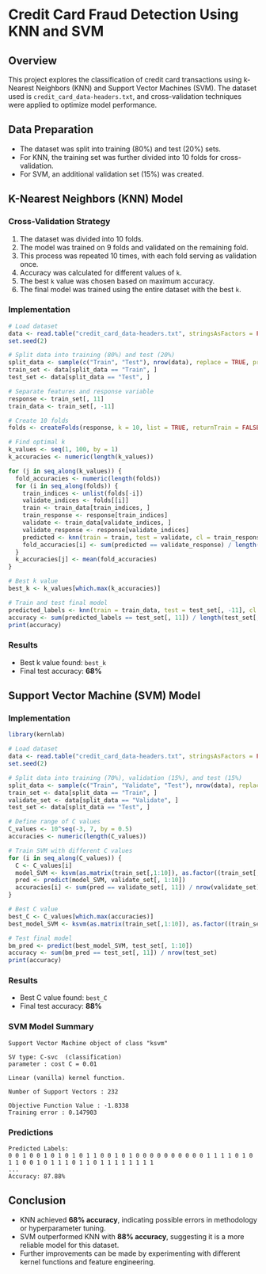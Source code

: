 # Credit Card Fraud Detection Using KNN and SVM

## Overview
This project explores the classification of credit card transactions using k-Nearest Neighbors (KNN) and Support Vector Machines (SVM). The dataset used is `credit_card_data-headers.txt`, and cross-validation techniques were applied to optimize model performance.

## Data Preparation
- The dataset was split into training (80%) and test (20%) sets.
- For KNN, the training set was further divided into 10 folds for cross-validation.
- For SVM, an additional validation set (15%) was created.

## K-Nearest Neighbors (KNN) Model
### Cross-Validation Strategy
1. The dataset was divided into 10 folds.
2. The model was trained on 9 folds and validated on the remaining fold.
3. This process was repeated 10 times, with each fold serving as validation once.
4. Accuracy was calculated for different values of `k`.
5. The best `k` value was chosen based on maximum accuracy.
6. The final model was trained using the entire dataset with the best `k`.

### Implementation
```r
# Load dataset
data <- read.table("credit_card_data-headers.txt", stringsAsFactors = FALSE, header = TRUE)
set.seed(2)

# Split data into training (80%) and test (20%)
split_data <- sample(c("Train", "Test"), nrow(data), replace = TRUE, prob = c(0.8, 0.2))
train_set <- data[split_data == "Train", ]
test_set <- data[split_data == "Test", ]

# Separate features and response variable
response <- train_set[, 11]
train_data <- train_set[, -11]

# Create 10 folds
folds <- createFolds(response, k = 10, list = TRUE, returnTrain = FALSE)

# Find optimal k
k_values <- seq(1, 100, by = 1)
k_accuracies <- numeric(length(k_values))

for (j in seq_along(k_values)) {
  fold_accuracies <- numeric(length(folds))
  for (i in seq_along(folds)) {
    train_indices <- unlist(folds[-i])
    validate_indices <- folds[[i]]
    train <- train_data[train_indices, ]
    train_response <- response[train_indices]
    validate <- train_data[validate_indices, ]
    validate_response <- response[validate_indices]
    predicted <- knn(train = train, test = validate, cl = train_response, k = k_values[j])
    fold_accuracies[i] <- sum(predicted == validate_response) / length(validate_response)
  }
  k_accuracies[j] <- mean(fold_accuracies)
}

# Best k value
best_k <- k_values[which.max(k_accuracies)]

# Train and test final model
predicted_labels <- knn(train = train_data, test = test_set[, -11], cl = response, k = best_k)
accuracy <- sum(predicted_labels == test_set[, 11]) / length(test_set[, 11])
print(accuracy)
```
### Results
- Best k value found: `best_k`
- Final test accuracy: **68%**

## Support Vector Machine (SVM) Model
### Implementation
```r
library(kernlab)

# Load dataset
data <- read.table("credit_card_data-headers.txt", stringsAsFactors = FALSE, header = TRUE)
set.seed(2)

# Split data into training (70%), validation (15%), and test (15%)
split_data <- sample(c("Train", "Validate", "Test"), nrow(data), replace = TRUE, prob = c(0.7, 0.15, 0.15))
train_set <- data[split_data == "Train", ]
validate_set <- data[split_data == "Validate", ]
test_set <- data[split_data == "Test", ]

# Define range of C values
C_values <- 10^seq(-3, 7, by = 0.5)
accuracies <- numeric(length(C_values))

# Train SVM with different C values
for (i in seq_along(C_values)) {
  C <- C_values[i]
  model_SVM <- ksvm(as.matrix(train_set[,1:10]), as.factor((train_set[,11])), type = "C-svc", kernel = "vanilladot", C = C, scaled = TRUE)
  pred <- predict(model_SVM, validate_set[, 1:10])
  accuracies[i] <- sum(pred == validate_set[, 11]) / nrow(validate_set)
}

# Best C value
best_C <- C_values[which.max(accuracies)]
best_model_SVM <- ksvm(as.matrix(train_set[,1:10]), as.factor((train_set[,11])), type = "C-svc", kernel = "vanilladot", C = best_C, scaled = TRUE)

# Test final model
bm_pred <- predict(best_model_SVM, test_set[, 1:10])
accuracy <- sum(bm_pred == test_set[, 11]) / nrow(test_set)
print(accuracy)
```
### Results
- Best C value found: `best_C`
- Final test accuracy: **88%**

### SVM Model Summary
```
Support Vector Machine object of class "ksvm"

SV type: C-svc  (classification)
parameter : cost C = 0.01

Linear (vanilla) kernel function.

Number of Support Vectors : 232

Objective Function Value : -1.8338
Training error : 0.147903
```
### Predictions
```
Predicted Labels:
0 0 1 0 0 1 0 1 0 1 0 1 1 0 0 1 0 1 0 0 0 0 0 0 0 0 0 0 1 1 1 1 0 1 0 1 1 0 0 1 0 1 1 1 0 1 1 0 1 1 1 1 1 1 1 1
...
Accuracy: 87.88%
```

## Conclusion
- KNN achieved **68% accuracy**, indicating possible errors in methodology or hyperparameter tuning.
- SVM outperformed KNN with **88% accuracy**, suggesting it is a more reliable model for this dataset.
- Further improvements can be made by experimenting with different kernel functions and feature engineering.
